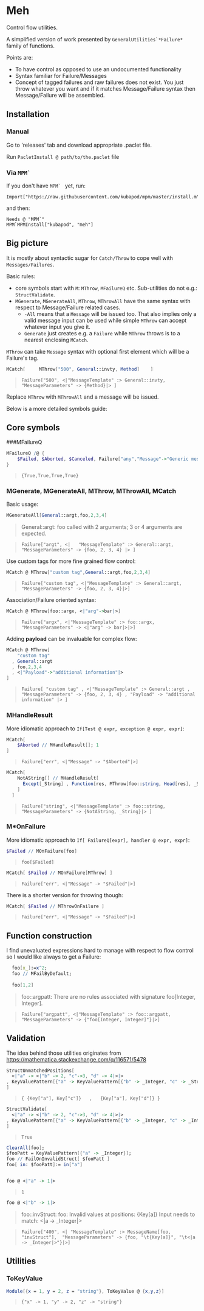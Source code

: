 # Meh

Control flow utilities.

A simplified version of work presented by ``GeneralUtilities`*Failure*`` family of functions.

Points are:

 - To have control as opposed to use an undocumented functionality
 - Syntax familiar for Failure/Messages
 - Concept of tagged failures and raw failures does not exist. 
  You just throw whatever you want and if it matches Message/Failure syntax then Message/Failure will be assembled.

## Installation
 
### Manual
 
   Go to 'releases' tab and download appropriate .paclet file.
    
   Run `PacletInstall @ path/to/the.paclet` file
   
### Via ``MPM` ``
   
If you don't have ``MPM` `` yet, run:
   
    Import["https://raw.githubusercontent.com/kubapod/mpm/master/install.m"]
   
and then:
   
    Needs @ "MPM`"    
    MPM`MPMInstall["kubapod", "meh"]
    
## Big picture

It is mostly about syntactic sugar for `Catch/Throw` to cope well with `Messages/Failures`.

Basic rules:

- core symbols start with `M`: `MThrow`, `MFailureQ` etc. Sub-utilities do not e.g.: `StructValidate`.
- `MGenerate`, `MGenerateAll`, `MThrow`, `MThrowAll` have the same syntax with respect to Message/Failure related cases.  
  - `-All` means that a `Message` will be issued too. That also implies only a valid message input can be used while simple `MThrow` can accept whatever input you give it.
  - `Generate` just creates e.g. a `Failure` while `MThrow` throws is to a nearest enclosing `MCatch`.

`MThrow` can take `Message` syntax with optional first element which will be a Failure's tag. 

```Mathematica
MCatch[     MThrow["500", General::invty, Method]    ]
```
> `Failure["500", <|"MessageTemplate" :> General::invty, "MessageParameters" -> {Method}|> ]`
    
Replace `MThrow` with `MThrowAll` and a message will be issued.
 
Below is a more detailed symbols guide:

## Core symbols

###MFailureQ

```Mathematica
MFailureQ /@ {
    $Failed, $Aborted, $Canceled, Failure["any","Message"->"Generic message"]
}
```
> `{True,True,True,True}`

### MGenerate, MGenerateAll, MThrow, MThrowAll, MCatch

Basic usage:

```Mathematica
MGenerateAll[General::argt,foo,2,3,4]
```

> General::argt: foo called with 2 arguments; 3 or 4 arguments are expected.

> `Failure["argt", <|   "MessageTemplate" :> General::argt, "MessageParameters" -> {foo, 2, 3, 4} |> ]`

Use custom tags for more fine grained flow control:

```Mathematica
MCatch @ MThrow["custom tag",General::argt,foo,2,3,4]
```
> `Failure["custom tag", <|"MessageTemplate" :> General::argt, "MessageParameters" -> {foo, 2, 3, 4}|>]`

Association/Failure oriented syntax:

```Mathematica
MCatch @ MThrow[foo::argx, <|"arg"->bar|>]
```
> `Failure["argx", <|"MessageTemplate" :> foo::argx, "MessageParameters" -> <|"arg" -> bar|>|>]`

Adding **payload** can be invaluable for complex flow:

```Mathematica
MCatch @ MThrow[
    "custom tag"
  , General::argt
  , foo,2,3,4
  , <|"Payload"->"additional information"|>
]
```

> `Failure[
       "custom tag"
     , <|"MessageTemplate" :> General::argt
       , "MessageParameters" -> {foo, 2, 3, 4}
       , "Payload" -> "additional information"
       |>
     ]
   `
   
### MHandleResult   

More idiomatic approach to `If[Test @ expr, exception @ expr, expr]`: 

```Mathematica
MCatch[
    $Aborted // MHandleResult[]; 1
]
```
> `Failure["err", <|"Message" -> "$Aborted"|>]`

```Mathematica
MCatch[
    NotAString[] // MHandleResult[
      Except[_String] , Function[res, MThrow[foo::string, Head[res], _String]]
    ]
  ]
```
> `Failure["string", <|"MessageTemplate" :> foo::string, "MessageParameters" -> {NotAString, _String}|> ]`

### M*OnFailure

More idiomatic approach to `If[ FailureQ[expr], handler @ expr, expr]`:

```Mathematica
$Failed // MOnFailure[foo]
```
> `foo[$Failed]`

```Mathematica
MCatch[ $Failed // MOnFailure[MThrow] ]
```
> `Failure["err", <|"Message" -> "$Failed"|>]`

There is a shorter version for throwing though:

```Mathematica
MCatch[ $Failed // MThrowOnFailure ]
```
> `Failure["err", <|"Message" -> "$Failed"|>]`

## Function construction

I find unevaluated expressions hard to manage with respect to flow control so I would like always to get a Failure:

```Mathematica
  foo[x_]:=x^2; 
  foo // MFailByDefault; 
  
  foo[1,2]
```
> foo::argpatt: There are no rules associated with signature foo[Integer, Integer].

> `Failure["argpatt", <|"MessageTemplate" :> foo::argpatt, "MessageParameters" -> {"foo[Integer, Integer]"}|>]`

## Validation

The idea behind those utilities originates from https://mathematica.stackexchange.com/q/116571/5478

```Mathematica
StructUnmatchedPositions[
  <|"a" -> <|"b" -> 2, "c"->3, "d" -> 4|>|>
, KeyValuePattern[{"a" -> KeyValuePattern[{"b" -> _Integer, "c" -> _String, "d" -> _List}]}]  
]
```
> `{ {Key["a"], Key["c"]}   ,   {Key["a"], Key["d"]} }`

```Mathematica
StructValidate[
  <|"a" -> <|"b" -> 2, "c"->3, "d" -> 4|>|>
, KeyValuePattern[{"a" -> KeyValuePattern[{"b" -> _Integer, "c" -> _Integer, "d" -> _Integer}]}]  
]
```
> `True`

```Mathematica
ClearAll[foo];
$fooPatt = KeyValuePattern[{"a" -> _Integer}];
foo // FailOnInvalidStruct[ $fooPatt ]
foo[ in: $fooPatt]:= in["a"]


foo @ <|"a" -> 1|>
```
> `1`

```Mathematica
foo @ <|"b" -> 1|>
```
> foo::invStruct: foo: Invalid values at positions:
> {Key[a]}
> Input needs to match:
>	<|a -> _Integer|>

> `Failure["400", <|
    "MessageTemplate" :> MessageName[foo, "invStruct"], 
     "MessageParameters" -> {foo, "\t{Key[a]}", "\t<|a -> _Integer|>"}|>]`

## Utilities

### ToKeyValue

```Mathematica
Module[{x = 1, y = 2, z = "string"}, ToKeyValue @ {x,y,z}]
```

> `{"x" -> 1, "y" -> 2, "z" -> "string"}`